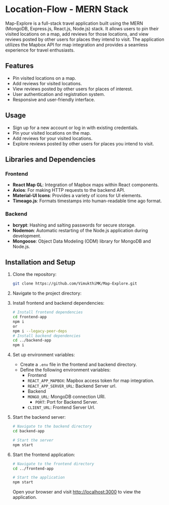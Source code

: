 # Location-Flow - MERN Stack 

Map-Explore is a full-stack travel application built using the MERN (MongoDB, Express.js, React.js, Node.js) stack. It allows users to pin their visited locations on a map, add reviews for those locations, and view reviews posted by other users for places they intend to visit. The application utilizes the Mapbox API for map integration and provides a seamless experience for travel enthusiasts.

## Features

- Pin visited locations on a map.
- Add reviews for visited locations.
- View reviews posted by other users for places of interest.
- User authentication and registration system.
- Responsive and user-friendly interface.

## Usage

- Sign up for a new account or log in with existing credentials.
- Pin your visited locations on the map.
- Add reviews for your visited locations.
- Explore reviews posted by other users for places you intend to visit.

## Libraries and Dependencies

### Frontend
- **React Map GL**: Integration of Mapbox maps within React components.
- **Axios**: For making HTTP requests to the backend API.
- **Material-UI Icons**: Provides a variety of icons for UI elements.
- **Timeago.js**: Formats timestamps into human-readable time ago format.

### Backend
- **bcrypt**: Hashing and salting passwords for secure storage.
- **Nodemon**: Automatic restarting of the Node.js application during development.
- **Mongoose**: Object Data Modeling (ODM) library for MongoDB and Node.js.

## Installation and Setup

1. Clone the repository:

    ```bash
    git clone https://github.com/VimukthiMK/Map-Explore.git
    ```

2. Navigate to the project directory:

3. Install frontend and backend dependencies:

    ```bash
    # Install frontend dependencies
    cd frontend-app
    npm i 
    or 
    npm i --legacy-peer-deps
    # Install backend dependencies
    cd ../backend-app
    npm i
    ```

4. Set up environment variables:

    - Create a `.env` file in the frontend and backend directory.
    - Define the following environment variables:
        - Frontend
        - `REACT_APP_MAPBOX`: Mapbox access token for map integration.
      - `REACT_APP_SERVER_URL`: Backend Server url.
      - Backend
      - `MONGO_URL`: MongoDB connection URI.
        - `PORT`: Port for Backend Server.
       - `CLIENT_URL`: Frontend Server Url.

5. Start the backend server:

    ```bash
    # Navigate to the backend directory
    cd backend-app

    # Start the server
    npm start
    ```

6. Start the frontend application:

    ```bash
    # Navigate to the frontend directory
    cd ../frontend-app

    # Start the application
    npm start
    ```

    Open your browser and visit [http://localhost:3000](http://localhost:3000) to view the application.


